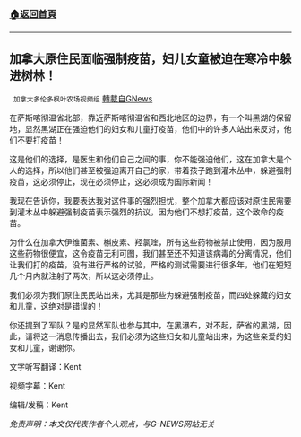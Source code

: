 ###  [:house:返回首頁](https://github.com/ourhimalayas/txt)
---


## 加拿大原住民面临强制疫苗，妇儿女童被迫在寒冷中躲进树林！
` 加拿大多伦多枫叶农场视频组` [轉載自GNews](https://gnews.org/zh-hans/1603545/)

在萨斯喀彻温省北部，靠近萨斯喀彻温省和西北地区的边界，有一个叫黑湖的保留地，显然黑湖正在强迫他们的妇女和儿童打疫苗，他们中的许多人站出来反对，他们不要打疫苗！

这是他们的选择，是医生和他们自己之间的事，你不能强迫他们，这在加拿大是个人的选择，所以他们甚至被强迫离开自己的家，带着孩子跑到灌木丛中，躲避强制疫苗，这必须停止，现在必须停止，这必须成为国际新闻！

我现在告诉你，我要表达我对这件事的强烈担忧，整个加拿大都应该对原住民需要到灌木丛中躲避强制疫苗表示强烈的抗议，因为他们不想打疫苗，这个致命的疫苗。

为什么在加拿大伊维菌素、槲皮素、羟氯喹，所有这些药物被禁止使用，因为服用这些药物很便宜，这令疫苗无利可图，我们甚至还不知道该病毒的分离情况，他们让我们打的疫苗，没有进行严格的试验，严格的测试需要进行很多年，他们在短短几个月内就注射了两次，所以这必须停止。

我们必须为我们原住民民站出来，尤其是那些为躲避强制疫苗，而四处躲藏的妇女和儿童，这绝对是错误的！

你还提到了军队？是的显然军队也参与其中，在黑瀑布，对不起，萨省的黑湖，因此，请将这一消息传播出去，我们必须为这些妇女和儿童站出来，为这些亲爱的妇女和儿童，谢谢你。

文字听写翻译：Kent

视频字幕：Kent

编辑/发稿：Kent

*免责声明：本文仅代表作者个人观点，与G-NEWS网站无关*
